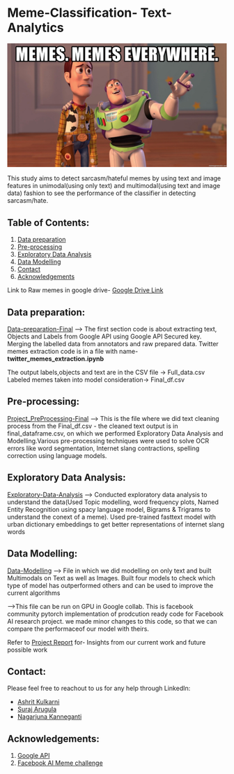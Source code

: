 # Meme-Classification- Text-Analytics

![meme](https://github.com/ARGULASAISURAJ/Meme-Classification/blob/main/meme.jpg)

This study aims to detect sarcasm/hateful memes by using text and image features in unimodal(using only text) and multimodal(using text and image data) fashion to see the performance of the classifier in detecting sarcasm/hate.

## Table of Contents:

1. [Data preparation](#Data-preparation)
2. [Pre-processing](#Pre-processing)
3. [Exploratory Data Analysis](#Exploratory-Data-Analysis)
4. [Data Modelling](#Data-Modelling)
5. [Contact](#Contact)
6. [Acknowledgements](#Acknowledgement)


Link to Raw memes in google drive- [Google Drive Link](https://drive.google.com/drive/folders/1QCbkMCfQGm1_-kYKil7LdJ1Hzv932N0a?usp=sharing)


## Data preparation:
[Data-preparation-Final](https://github.com/ARGULASAISURAJ/Meme-Classification/blob/main/Text-mining-Data-preparation-Final.ipynb)
--> The first section code is about extracting text, Objects and Labels from Google API using Google API Secured key. Merging the labelled data from annotators and raw prepared data. Twitter memes extraction code is in a file with name- **twitter_memes_extraction.ipynb**

The output labels,objects and text are in the CSV file -> Full_data.csv
Labeled memes taken into model consideration-> Final_df.csv

## Pre-processing:
[Project_PreProcessing-Final](https://github.com/ARGULASAISURAJ/Meme-Classification/blob/main/Text_Analytics_Project_PreProcessing-Final.ipynb)
--> This is the file where we did text cleaning process from the Final_df.csv - the cleaned text output is in final_dataframe.csv, on which we performed Exploratory Data Analysis and Modelling.Various pre-processing techniques were used to solve OCR errors like word segmentation, Internet slang contractions, spelling correction using language models.

## Exploratory Data Analysis:
[Exploratory-Data-Analysis](https://github.com/ARGULASAISURAJ/Meme-Classification/blob/main/Text-mining-Data-Exploratory-Data-Analysis-Final.ipynb)
--> Conducted exploratory data analysis to understand the data(Used Topic modelling, word frequency plots, Named Entity Recognition using spacy language model, Bigrams & Trigrams to understand the conext of a meme). Used pre-trained fasttext model with urban dictionary embeddings to get better representations of internet slang words

## Data Modelling:
[Data-Modelling](https://github.com/ARGULASAISURAJ/Meme-Classification/blob/main/Text-mining-Data-Modelling-Final.ipynb)
--> File in which we did modelling on only text and built Multimodals on Text as well as Images. Built four models to check which type of model has outperformed others and can be used to improve the current algorithms

-->This file can be run on GPU in Google collab. This is facebook community pytorch implementation of prodcution ready code for Facebook AI research project. we made minor changes to this code, so that we can compare the performaceof our model with theirs.

Refer to [Project Report](https://github.com/ARGULASAISURAJ/Meme-Classification/blob/main/Final_report_Submission.pdf) for- Insights from our current work and future possible work 

## Contact:

Please feel free to reachout to us for any help through LinkedIn:
* [Ashrit Kulkarni](https://www.linkedin.com/in/ashrit-kulkarni/)
* [Suraj Arugula](https://www.linkedin.com/in/sai-suraj-argula-47900089/)
* [Nagarjuna Kanneganti](https://www.linkedin.com/in/nagarjuna-kanneganti-20ab218a/)

## Acknowledgements:

1. [Google API](https://cloud.google.com/vision/docs/drag-and-drop)
2. [Facebook AI Meme challenge](https://arxiv.org/pdf/2005.04790.pdf)
